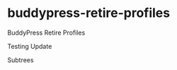 buddypress-retire-profiles
==========================

BuddyPress Retire Profiles

Testing Update

Subtrees